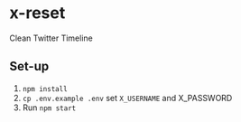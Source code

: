 # x-reset

Clean Twitter Timeline

## Set-up

1. `npm install`
2. `cp .env.example .env` set `X_USERNAME` and X_PASSWORD
3. Run `npm start`
